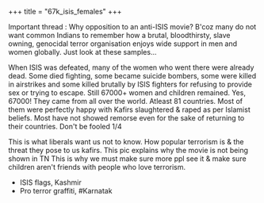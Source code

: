 +++
title = "67k_isis_females"
+++

Important thread : Why opposition to an anti-ISIS movie? B'coz many do not want common Indians to remember how a brutal, bloodthirsty, slave owning, genocidal terror organisation enjoys wide support in men and women globally. Just look at these samples...

When ISIS was defeated, many of the women who went there were already dead. Some died fighting, some became suicide bombers, some were killed in airstrikes and some killed brutally by ISIS fighters for refusing to provide sex or trying to escape. Still 67000+ women and children remained. Yes, 67000! They came from all over the world. Atleast 81 countries. Most of them were perfectly happy with Kafirs slaughtered & raped as per Islamist beliefs. Most have not showed remorse even for the sake of returning to their countries. Don't be fooled 1/4

This is what liberals want us not to know. How popular terrorism is & the threat they pose to us kafirs. This pic explains why the movie is not being shown in TN This is why we must make sure more ppl see it & make sure children aren't friends with people who love terrorism.

- ISIS flags, Kashmir
- Pro terror graffiti, #Karnatak
